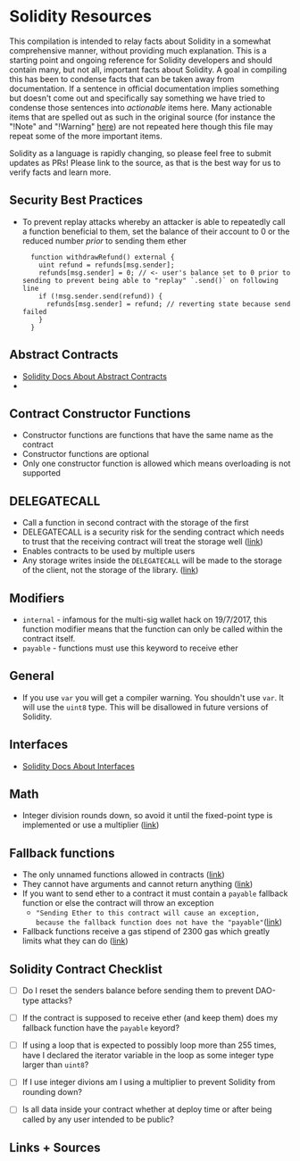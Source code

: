 # Solidity Resources

This compilation is intended to relay facts about Solidity in a somewhat comprehensive manner, without providing much explanation.  This is a starting point and ongoing reference for Solidity developers and should contain many, but not all, important facts about Solidity.  A goal in compiling this has been to condense facts that can be taken away from documentation.  If a sentence in official documentation implies something but doesn't come out and specifically say something we have tried to condense those sentences into _actionable_ items here.  Many actionable items that are spelled out as such in the original source (for instance the "!Note" and "!Warning" [here](http://idorecall.com/blog/about/)) are not repeated here though this file may repeat some of the more important items. 

Solidity as a language is rapidly changing, so please feel free to submit updates as PRs!  Please link to the source, as that is the best way for us to verify facts and learn more.



## Security Best Practices

- To prevent replay attacks whereby an attacker is able to repeatedly call a function beneficial to them, set the balance of their account to 0 or the reduced number _prior_ to sending them ether
        
        
        function withdrawRefund() external {
          uint refund = refunds[msg.sender];
          refunds[msg.sender] = 0; // <- user's balance set to 0 prior to sending to prevent being able to "replay" `.send()` on following line
          if (!msg.sender.send(refund)) {
            refunds[msg.sender] = refund; // reverting state because send failed
          }
        }

## Abstract Contracts

- [Solidity Docs About Abstract Contracts](http://solidity.readthedocs.io/en/develop/contracts.html#abstract-contracts)
- 


## Contract Constructor Functions

- Constructor functions are functions that have the same name as the contract
- Constructor functions are optional
- Only one constructor function is allowed which means overloading is not supported

## DELEGATECALL

- Call a function in second contract with the storage of the first
- DELEGATECALL is a security risk for the sending contract which needs to trust that the receiving contract will treat the storage well ([link](https://ethereum.stackexchange.com/a/3672/3344))
- Enables contracts to be used by multiple users
- Any storage writes inside the `DELEGATECALL` will be made to the storage of the client, not the storage of the library. ([link](http://hackingdistributed.com/2017/07/22/deep-dive-parity-bug/))

## Modifiers

- `internal` - infamous for the multi-sig wallet hack on 19/7/2017, this function modifier means that the function can only be called within the contract itself.
- `payable` - functions must use this keyword to receive ether

## General

 - If you use `var` you will get a compiler warning.  You shouldn't use `var`.  It will use the `uint8` type.  This will be disallowed in future versions of Solidity.

## Interfaces

- [Solidity Docs About Interfaces](http://solidity.readthedocs.io/en/develop/contracts.html#interfaces)

## Math

- Integer division rounds down, so avoid it until the fixed-point type is implemented or use a multiplier ([link](https://github.com/ConsenSys/smart-contract-best-practices#beware-rounding-with-integer-division))


## Fallback functions

- The only unnamed functions allowed in contracts ([link](http://solidity.readthedocs.io/en/latest/contracts.html#fallback-function))
- They cannot have arguments and cannot return anything ([link](http://solidity.readthedocs.io/en/latest/contracts.html#fallback-function))
- If you want to send ether to a contract it must contain a `payable` fallback function or else the contract will throw an exception
  - `"Sending Ether to this contract will cause an exception, because the fallback function does not have the "payable"`([link](http://solidity.readthedocs.io/en/develop/contracts.html#fallback-function))
- Fallback functions receive a gas stipend of 2300 gas which greatly limits what they can do ([link](http://solidity.readthedocs.io/en/latest/contracts.html#fallback-function))


## Solidity Contract Checklist

- [ ] Do I reset the senders balance before sending them to prevent DAO-type attacks? 
- [ ] If the contract is supposed to receive ether (and keep them) does my fallback function have the `payable` keyord?
- [ ] If using a loop that is expected to possibly loop more than 255 times, have I declared the iterator variable in the loop as some integer type larger than `uint8`?
- [ ] If I use integer divions am I using a multiplier to prevent Solidity from rounding down?
- [ ] Is all data inside your contract whether at deploy time or after being called by any user intended to be public?


## Links + Sources



